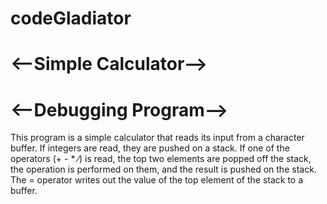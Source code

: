 # codeGladiator
# <--Simple Calculator-->
# <--Debugging Program-->
This program is a simple calculator that reads its input from a character buffer. If integers are read, they are pushed on a stack. If one of the operators (+ - * ⁄) is read, the top two elements are popped off the stack, the operation is performed on them, and the result is pushed on the stack. The = operator writes out the value of the top element of the stack to a buffer.
